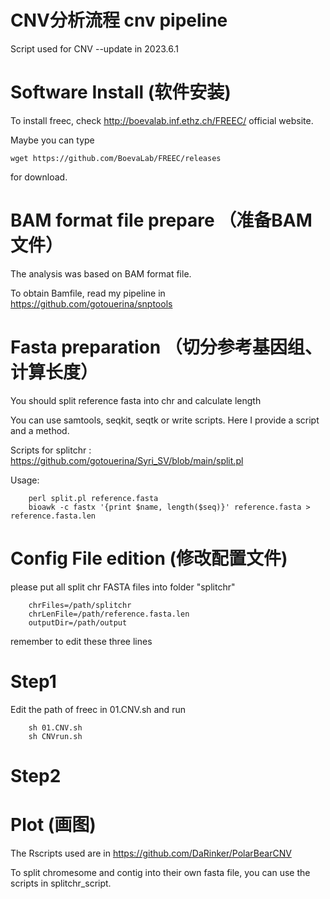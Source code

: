 # CNV分析流程 cnv pipeline

Script used for CNV --update in 2023.6.1

#  Software Install (软件安装)

To install freec, check http://boevalab.inf.ethz.ch/FREEC/ official website.

Maybe you can type

    wget https://github.com/BoevaLab/FREEC/releases

for download.

#   BAM format file prepare （准备BAM文件）

The analysis was based on BAM format file.

To obtain Bamfile, read my pipeline in https://github.com/gotouerina/snptools

#   Fasta preparation （切分参考基因组、计算长度）

You should split reference fasta into chr and calculate length

You can use samtools, seqkit, seqtk or write scripts. Here I provide a script and a method.

Scripts for splitchr : https://github.com/gotouerina/Syri_SV/blob/main/split.pl

Usage:

        perl split.pl reference.fasta
        bioawk -c fastx '{print $name, length($seq)}' reference.fasta > reference.fasta.len

#    Config File edition (修改配置文件)

please put all split chr FASTA files into folder "splitchr" 

        chrFiles=/path/splitchr
        chrLenFile=/path/reference.fasta.len
        outputDir=/path/output

remember to edit these three lines

#    Step1

Edit the path of freec in 01.CNV.sh and run

        sh 01.CNV.sh
        sh CNVrun.sh
#   Step2

#     Plot (画图)

The Rscripts used are in https://github.com/DaRinker/PolarBearCNV

To split chromesome and contig into their own fasta file, you can use the scripts in splitchr_script. 
